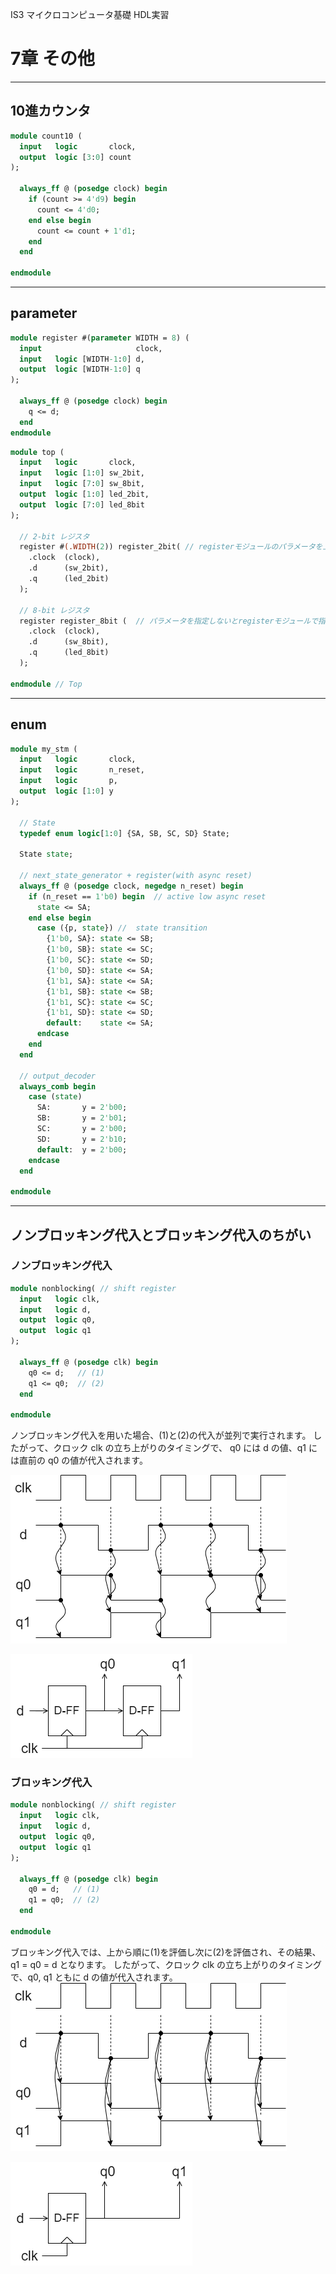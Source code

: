 IS3 マイクロコンピュータ基礎 HDL実習

# 7章 その他

---
## 10進カウンタ

````SystemVerilog
module count10 (
  input   logic       clock,
  output  logic [3:0] count
);

  always_ff @ (posedge clock) begin
    if (count >= 4'd9) begin
      count <= 4'd0;
    end else begin
      count <= count + 1'd1;
    end
  end

endmodule
````

---
## parameter

````SystemVerilog
module register #(parameter WIDTH = 8) (
  input                     clock,
  input   logic [WIDTH-1:0] d,
  output  logic [WIDTH-1:0] q
);

  always_ff @ (posedge clock) begin
    q <= d;
  end
endmodule
````

````SystemVerilog
module top (
  input   logic       clock,
  input   logic [1:0] sw_2bit,
  input   logic [7:0] sw_8bit,
  output  logic [1:0] led_2bit,
  output  logic [7:0] led_8bit
);

  // 2-bit レジスタ
  register #(.WIDTH(2)) register_2bit( // registerモジュールのパラメータを上書き(WIDTH = 2)
    .clock  (clock),
    .d      (sw_2bit),
    .q      (led_2bit)
  );

  // 8-bit レジスタ
  register register_8bit (  // パラメータを指定しないとregisterモジュールで指定された値が使われる(WIDTH = 8)
    .clock  (clock),
    .d      (sw_8bit),
    .q      (led_8bit)
  );

endmodule // Top
````

---

## enum

```SystemVerilog
module my_stm (
  input   logic       clock,
  input   logic       n_reset,
  input   logic       p,
  output  logic [1:0] y
);

  // State
  typedef enum logic[1:0] {SA, SB, SC, SD} State;

  State state;

  // next_state_generator + register(with async reset)
  always_ff @ (posedge clock, negedge n_reset) begin
    if (n_reset == 1'b0) begin  // active low async reset
      state <= SA;
    end else begin
      case ({p, state}) //  state transition
        {1'b0, SA}: state <= SB;
        {1'b0, SB}: state <= SC;
        {1'b0, SC}: state <= SD;
        {1'b0, SD}: state <= SA;
        {1'b1, SA}: state <= SA;
        {1'b1, SB}: state <= SB;
        {1'b1, SC}: state <= SC;
        {1'b1, SD}: state <= SD;
        default:    state <= SA;
      endcase
    end
  end

  // output_decoder
  always_comb begin
    case (state)
      SA:       y = 2'b00;
      SB:       y = 2'b01;
      SC:       y = 2'b00;
      SD:       y = 2'b10;
      default:  y = 2'b00;
    endcase
  end

endmodule

```

---

## ノンブロッキング代入とブロッキング代入のちがい

### ノンブロッキング代入

````SystemVerilog
module nonblocking( // shift register
  input   logic clk,
  input   logic d,
  output  logic q0,
  output  logic q1
);

  always_ff @ (posedge clk) begin
    q0 <= d;   // (1)
    q1 <= q0;  // (2)
  end
  
endmodule
````

ノンブロッキング代入を用いた場合、(1)と(2)の代入が並列で実行されます。
したがって、クロック clk の立ち上がりのタイミングで、
q0 には d の値、q1 には直前の q0 の値が代入されます。

![timechart](./assets/timechart_nonblocking.png) 

![shift register](./assets/nonblocking.png)


### ブロッキング代入

````SystemVerilog
module nonblocking( // shift register
  input   logic clk,
  input   logic d,
  output  logic q0,
  output  logic q1
);

  always_ff @ (posedge clk) begin
    q0 = d;   // (1)
    q1 = q0;  // (2)
  end
  
endmodule
````

ブロッキング代入では、上から順に(1)を評価し次に(2)を評価され、その結果、q1 = q0 = d となります。
したがって、クロック clk の立ち上がりのタイミングで、q0, q1 ともに d の値が代入されます。
![timechart](./assets/timechart_blocking.png)

![register](./assets/blocking.png)


